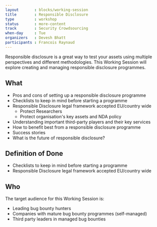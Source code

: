 ```yaml
---
layout       : blocks/working-session
title        : Responsible Disclosure
type         : workshop
status       : more-content
track        : Security Crowdsourcing
when-day     : Tue
organizers   : Devesh Bhatt
participants : Francois Raynaud
---
```


Responsible disclosure is a great way to test your assets using multiple perspectives and different methodologies. This Working Session will explore creating and managing responsible disclosure programmes. 

## What

- Pros and cons of setting up a responsible disclosure programme
- Checklists to keep in mind before starting a programme
- Responsible Disclosure legal framework accepted EU/country wide
   - Protect Researchers
   - Protect organisation's key assets and NDA policy
- Understanding important third-party players and their key services
- How to benefit best from a responsible disclosure programme
- Success stories
- What is the future of responsible disclosure?

## Definition of Done

- Checklists to keep in mind before starting a programme
- Responsible Disclosure legal framework accepted EU/country wide

## Who

The target audience for this Working Session is:

* Leading bug bounty hunters
* Companies with mature bug bounty programmes (self-managed)
* Third party leaders in managed bug bounties
